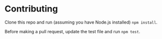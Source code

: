 # Contributing

Clone this repo and run (assuming you have Node.js installed) `npm install`.

Before making a pull request, update the test file and run `npm test`.
